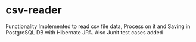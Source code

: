 # csv-reader
Functionality Implemented to read csv file data, Process on it and Saving in PostgreSQL DB with Hibernate JPA. Also Junit test cases added
